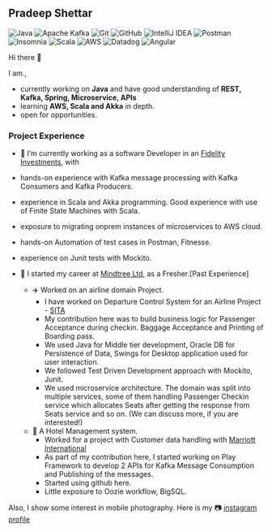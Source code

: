 ## Pradeep Shettar

![Java](https://img.shields.io/badge/java-%23ED8B00.svg?style=for-the-badge&logo=java&logoColor=white) ![Apache Kafka](https://img.shields.io/badge/Apache%20Kafka-000?style=for-the-badge&logo=apachekafka) 	![Git](https://img.shields.io/badge/git-%23F05033.svg?style=for-the-badge&logo=git&logoColor=white) ![GitHub](https://img.shields.io/badge/github-%23121011.svg?style=for-the-badge&logo=github&logoColor=white) 	![IntelliJ IDEA](https://img.shields.io/badge/IntelliJIDEA-000000.svg?style=for-the-badge&logo=intellij-idea&logoColor=white) ![Postman](https://img.shields.io/badge/Postman-FF6C37?style=for-the-badge&logo=postman&logoColor=white) ![Insomnia](https://img.shields.io/badge/Insomnia-black?style=for-the-badge&logo=insomnia&logoColor=5849BE) 
![Scala](https://img.shields.io/badge/scala-%23DC322F.svg?style=for-the-badge&logo=scala&logoColor=white) ![AWS](https://img.shields.io/badge/AWS-%23FF9900.svg?style=for-the-badge&logo=amazon-aws&logoColor=white) ![Datadog](https://img.shields.io/badge/datadog-%23632CA6.svg?style=for-the-badge&logo=datadog&logoColor=white) ![Angular](https://img.shields.io/badge/angular-%23DD0031.svg?style=for-the-badge&logo=angular&logoColor=white)

Hi there :wave: 

I am.,
- currently working on **Java** and have good understanding of **REST, Kafka, Spring, Microservice, APIs**
- learning **AWS, Scala and Akka** in depth.
- open for opportunities.

### Project Experience
  - 🔭 I’m currently working as a software Developer in an [Fidelity Investments](https://www.linkedin.com/company/fidelity-investments/), with 
  - hands-on experience with Kafka message processing with Kafka Consumers and Kafka Producers.
  - experience in Scala and Akka programming. Good experience with use of Finite State Machines with Scala.
  - exposure to migrating onprem instances of microservices to AWS cloud.
  - hands-on Automation of test cases in Postman, Fitnesse.
  - experience on Junit tests with Mockito.
  
  - 🌱 I started my career at [Mindtree Ltd](https://www.linkedin.com/company/mindtreeltd/), as a Fresher.[Past Experience]
    - :airplane: Worked on an airline domain Project.
      - I have worked on Departure Control System for an Airline Project - [SITA](https://www.sita.aero)
      - My contribution here was to build business logic for Passenger Acceptance during checkin. Baggage Acceptance and Printing of Boarding pass.
      - We used Java for Middle tier development, Oracle DB for Persistence of Data, Swings for Desktop application used for user interaction.
      - We followed Test Driven Development approach with Mockito, Junit.
      - We used microservice architecture. The domain was split into multiple services, some of them handling Passenger Checkin service which allocates Seats after getting the response from Seats service and so on. (We can discuss more, if you are interested!)
    - :hotel: A Hotel Management system.
      - Worked for a project with Customer data handling with [Marriott International](https://www.marriott.com/)
      - As part of my contribution here, I started working on Play Framework to develop 2 APIs for Kafka Message Consumption and Publishing of the messages.
      - Started using github here.
      - Little exposure to Oozie workflow, BigSQL.


Also, I show some interest in mobile photography. Here is my :camera: [instagram profile](https://www.instagram.com/shettar20)
